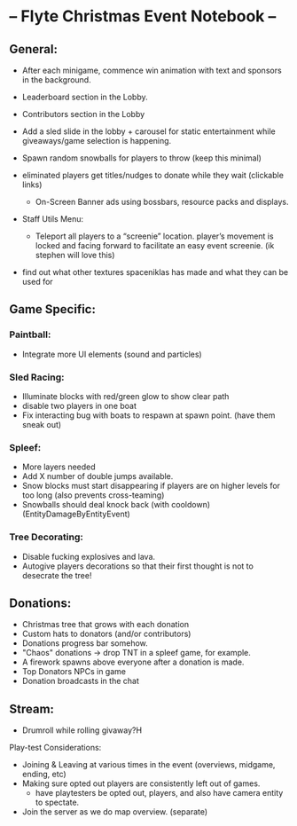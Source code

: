 # – Flyte Christmas Event Notebook –

## General:

- After each minigame, commence win animation with text and sponsors in the background.
- Leaderboard section in the Lobby.
- Contributors section in the Lobby
- Add a sled slide in the lobby + carousel for static entertainment while giveaways/game selection is happening.
- Spawn random snowballs for players to throw (keep this minimal)
- eliminated players get titles/nudges to donate while they wait (clickable links)
    - On-Screen Banner ads using bossbars, resource packs and displays.
- Staff Utils Menu:
    - Teleport all players to a “screenie” location. player’s movement is locked and facing forward to facilitate an easy event screenie. (ik stephen
      will love this)

- find out what other textures spaceniklas has made and what they can be used for

## Game Specific:

### Paintball:

- Integrate more UI elements (sound and particles)

### Sled Racing:

- Illuminate blocks with red/green glow to show clear path
- disable two players in one boat
- Fix interacting bug with boats to respawn at spawn point. (have them sneak out)

### Spleef:

- More layers needed
- Add X number of double jumps available.
- Snow blocks must start disappearing if players are on higher levels for too long (also prevents cross-teaming)
- Snowballs should deal knock back (with cooldown) (EntityDamageByEntityEvent)

### Tree Decorating:

- Disable fucking explosives and lava.
- Autogive players decorations so that their first thought is not to desecrate the tree!

## Donations:

- Christmas tree that grows with each donation
- Custom hats to donators (and/or contributors)
- Donations progress bar somehow.
- "Chaos" donations -> drop TNT in a spleef game, for example.
- A firework spawns above everyone after a donation is made.
- Top Donators NPCs in game
- Donation broadcasts in the chat


## Stream:

- Drumroll while rolling givaway?H

Play-test Considerations:

- Joining & Leaving at various times in the event (overviews, midgame, ending, etc)
- Making sure opted out players are consistently left out of games.
    - have playtesters be opted out, players, and also have camera entity to spectate.
- Join the server as we do map overview. (separate)
